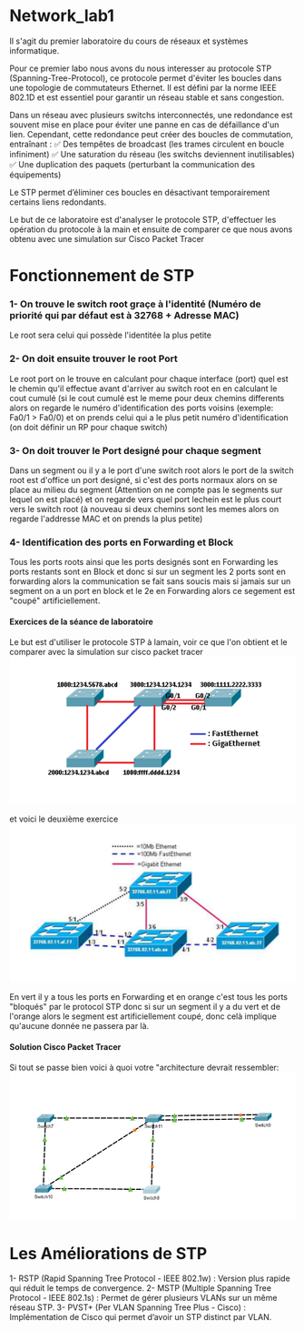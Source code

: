 # Network_lab1
Il s'agit du premier laboratoire du cours de réseaux et systèmes informatique.

Pour ce premier labo nous avons du nous interesser au protocole STP (Spanning-Tree-Protocol), ce protocole permet d'éviter les boucles dans une topologie de commutateurs Ethernet. Il est défini par la norme IEEE 802.1D et est essentiel pour garantir un réseau stable et sans congestion.


Dans un réseau avec plusieurs switchs interconnectés, une redondance est souvent mise en place pour éviter une panne en cas de défaillance d'un lien. Cependant, cette redondance peut créer des boucles de commutation, entraînant : 
✅ Des tempêtes de broadcast (les trames circulent en boucle infiniment)
✅ Une saturation du réseau (les switchs deviennent inutilisables)
✅ Une duplication des paquets (perturbant la communication des équipements)

Le STP permet d’éliminer ces boucles en désactivant temporairement certains liens redondants.

Le but de ce laboratoire est d'analyser le protocole STP, d'effectuer les opération du protocole à la main et ensuite de comparer ce que nous avons obtenu avec une simulation sur Cisco Packet Tracer

# Fonctionnement de STP

### 1- On trouve le switch root graçe à l'identité (Numéro de priorité qui par défaut est à 32768 + Adresse MAC)
Le root sera celui qui possède l'identitée la plus petite

### 2- On doit ensuite trouver le root Port
Le root port on le trouve en calculant pour chaque interface (port) quel est le chemin qu'il effectue avant d'arriver au switch root en en calculant le cout cumulé (si le cout cumulé est le meme pour deux chemins differents alors on regarde le numéro d'identification des ports voisins (exemple: Fa0/1 > Fa0/0) et on prends celui qui a le plus petit numéro d'identification (on doit définir un RP pour chaque switch)

### 3- On doit trouver le Port designé pour chaque segment
Dans un segment ou il y a le port d'une switch root alors le port de la switch root est d'office un port designé, si c'est des ports normaux alors on se place au milieu du segment (Attention on ne compte pas le segments sur lequel on est placé) et on regarde vers quel port lechein est le plus court vers le switch root (à nouveau si deux chemins sont les memes alors on regarde l'addresse MAC et on prends la plus petite)

### 4- Identification des ports en Forwarding et Block

Tous les ports roots ainsi que les ports designés sont en Forwarding les ports restants sont en Block et donc si sur un segment les 2 ports sont en forwarding alors la communication se fait sans soucis mais si jamais sur un segment on a un port en block et le 2e en Forwarding alors ce segement est "coupé" artificiellement.

#### Exercices de la séance de laboratoire
Le but est d'utiliser le protocole STP à lamain, voir ce que l'on obtient et le comparer avec la simulation sur cisco packet tracer
![Exercice 1](ex_1.png)


et voici le deuxième exercice
![Exercice 2](ex_2.png)

En vert il y a tous les ports en Forwarding et en orange c'est tous les ports "bloqués" par le protocol STP donc si sur un segment il y a du vert et de l'orange alors le segment est artificiellement coupé, donc celà implique qu'aucune donnée ne passera par là.


#### Solution Cisco Packet Tracer

Si tout se passe bien voici à quoi votre "architecture devrait ressembler:
![Architecture sur cisco](labo_1.png)


# Les Améliorations de STP

1- RSTP (Rapid Spanning Tree Protocol - IEEE 802.1w) : Version plus rapide qui réduit le temps de convergence.
2- MSTP (Multiple Spanning Tree Protocol - IEEE 802.1s) : Permet de gérer plusieurs VLANs sur un même réseau STP.
3- PVST+ (Per VLAN Spanning Tree Plus - Cisco) : Implémentation de Cisco qui permet d’avoir un STP distinct par VLAN.
